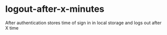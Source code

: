 # logout-after-x-minutes
After authentication stores time of sign in in local storage and logs out after X time
